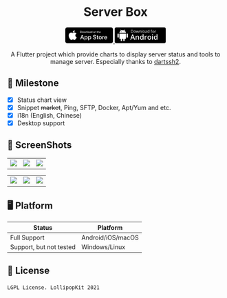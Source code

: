 <!-- Title-->
<p align="center">
  <h1 align="center">Server Box</h1>
</p>

<!-- Badges-->
<p align="center">
  <a href="https://apps.apple.com/app/id1586449703">
    <img style="height: 37px" src="screenshots/appstore.svg">
  </a>
  <a href="https://github.com/LollipopKit/flutter_server_box/releases/latest">
    <img style="height: 37px" src="screenshots/dl-android.svg">
  </a>
</p>

<p align="center">
A Flutter project which provide charts to display server status and tools to manage server. Especially thanks to <a href="https://github.com/TerminalStudio/dartssh2">dartssh2</a>.
</p>


## 🔖 Milestone
- [x] Status chart view
- [x] Snippet ~~market~~, Ping, SFTP, Docker, Apt/Yum and etc.
- [x] i18n (English, Chinese)
- [x] Desktop support

## 📱 ScreenShots
<table>
  <tr>
    <td>
	    <img width="200px" src="https://raw.githubusercontent.com/LollipopKit/flutter_server_monitor_toolbox/main/screenshots/server.jpg">
    </td>
    <td>
	    <img width="200px" src="https://raw.githubusercontent.com/LollipopKit/flutter_server_monitor_toolbox/main/screenshots/server_detail.png">
    </td>
    <td>
	    <img width="200px" src="https://raw.githubusercontent.com/LollipopKit/flutter_server_monitor_toolbox/main/screenshots/convert.png">
    </td>
  </tr>
</table>
<table>
  <tr>
    <td>
	    <img width="200px" src="https://raw.githubusercontent.com/LollipopKit/flutter_server_monitor_toolbox/main/screenshots/ping.png">
    </td>
    <td>
	    <img width="200px" src="https://raw.githubusercontent.com/LollipopKit/flutter_server_monitor_toolbox/main/screenshots/apt.png">
    </td>
    <td>
	    <img width="200px" src="https://raw.githubusercontent.com/LollipopKit/flutter_server_monitor_toolbox/main/screenshots/docker.png">
    </td>
  </tr>
</table>

## 🖥 Platform
Status|Platform 
--|--|
Full Support|Android/iOS/macOS
Support, but not tested|Windows/Linux


## 📝 License
`LGPL License. LollipopKit 2021`
